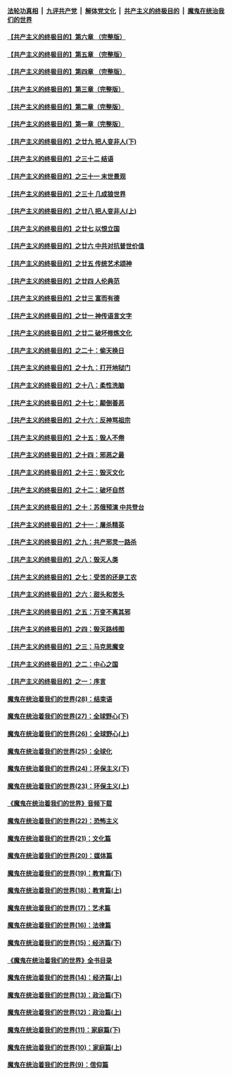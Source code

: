 

####  [法轮功真相](../../../../basic/blob/master/README.md?t=07041431) &nbsp;|&nbsp; [九评共产党](../../../../9ping.md/blob/master/README.md?t=07041431) &nbsp;|&nbsp; [解体党文化](../../../../jtdwh.md/blob/master/README.md?t=07041431)  &nbsp;|&nbsp; [共产主义的终极目的](../../../../gczydzjmd.md/blob/master/README.md?t=07041431) &nbsp;|&nbsp; [魔鬼在统治我们的世界](../../../../mgztzwmdsj.md/blob/master/README.md?t=07041431) 

#### [【共产主义的终极目的】第六章 （完整版）](../pages/nsc422/n11428913.md?t=07041431) 

#### [【共产主义的终极目的】第五章 （完整版）](../pages/nsc422/n11428912.md?t=07041431) 

#### [【共产主义的终极目的】第四章 （完整版）](../pages/nsc422/n11428907.md?t=07041431) 

#### [【共产主义的终极目的】第三章（完整版）](../pages/nsc422/n11428848.md?t=07041431) 

#### [【共产主义的终极目的】第二章（完整版）](../pages/nsc422/n11428831.md?t=07041431) 

#### [【共产主义的终极目的】第一章（完整版）](../pages/nsc422/n11417651.md?t=07041431) 

#### [【共产主义的终极目的】之廿九 把人变非人(下)](../pages/nsc422/n11344140.md?t=07041431) 

#### [【共产主义的终极目的】之三十二 结语](../pages/nsc422/n11360535.md?t=07041431) 

#### [【共产主义的终极目的】之三十一 末世景观](../pages/nsc422/n11351129.md?t=07041431) 

#### [【共产主义的终极目的】之三十 几成狼世界](../pages/nsc422/n11348280.md?t=07041431) 

#### [【共产主义的终极目的】之廿八 把人变非人(上)](../pages/nsc422/n11340492.md?t=07041431) 

#### [【共产主义的终极目的】之廿七 以恨立国](../pages/nsc422/n11336944.md?t=07041431) 

#### [【共产主义的终极目的】之廿六 中共对抗普世价值](../pages/nsc422/n11324785.md?t=07041431) 

#### [【共产主义的终极目的】之廿五 传统艺术颂神](../pages/nsc422/n11296396.md?t=07041431) 

#### [【共产主义的终极目的】之廿四 人伦典范](../pages/nsc422/n11296397.md?t=07041431) 

#### [【共产主义的终极目的】之廿三 富而有德](../pages/nsc422/n11283598.md?t=07041431) 

#### [【共产主义的终极目的】之廿一 神传语言文字](../pages/nsc422/n11263265.md?t=07041431) 

#### [【共产主义的终极目的】之廿二 破坏修炼文化](../pages/nsc422/n11245728.md?t=07041431) 

#### [【共产主义的终极目的】之二十：偷天换日](../pages/nsc422/n11238846.md?t=07041431) 

#### [【共产主义的终极目的】之十九：打开地狱门](../pages/nsc422/n11206376.md?t=07041431) 

#### [【共产主义的终极目的】之十八：柔性洗脑](../pages/nsc422/n11199994.md?t=07041431) 

#### [【共产主义的终极目的】之十七：颠倒善恶](../pages/nsc422/n11179782.md?t=07041431) 

#### [【共产主义的终极目的】之十六：反神骂祖宗](../pages/nsc422/n11166798.md?t=07041431) 

#### [【共产主义的终极目的】之十五：毁人不倦](../pages/nsc422/n11166792.md?t=07041431) 

#### [【共产主义的终极目的】之十四：邪恶之最](../pages/nsc422/n11150249.md?t=07041431) 

#### [【共产主义的终极目的】之十三：毁灭文化](../pages/nsc422/n11135227.md?t=07041431) 

#### [【共产主义的终极目的】之十二：破坏自然](../pages/nsc422/n11135214.md?t=07041431) 

#### [【共产主义的终极目的】之十：苏俄预演 中共登台](../pages/nsc422/n11118424.md?t=07041431) 

#### [【共产主义的终极目的】之十一：屠杀精英](../pages/nsc422/n11118442.md?t=07041431) 

#### [【共产主义的终极目的】之九：共产邪灵一路杀](../pages/nsc422/n11114139.md?t=07041431) 

#### [【共产主义的终极目的】之八：毁灭人类](../pages/nsc422/n11108503.md?t=07041431) 

#### [【共产主义的终极目的】之七：受苦的还是工农](../pages/nsc422/n11101809.md?t=07041431) 

#### [【共产主义的终极目的】之六：甜头和苦头](../pages/nsc422/n11096971.md?t=07041431) 

#### [【共产主义的终极目的】之五：万变不离其邪](../pages/nsc422/n11091285.md?t=07041431) 

#### [【共产主义的终极目的】之四：毁灭路线图](../pages/nsc422/n11086284.md?t=07041431) 

#### [【共产主义的终极目的】之三：马克思魔变](../pages/nsc422/n11061941.md?t=07041431) 

#### [【共产主义的终极目的】之二：中心之国](../pages/nsc422/n11047728.md?t=07041431) 

#### [【共产主义的终极目的】之一：序言](../pages/nsc422/n11086077.md?t=07041431) 

#### [魔鬼在统治着我们的世界(28)：结束语](../pages/nsc422/n10936246.md?t=07041431) 

#### [魔鬼在统治着我们的世界(27)：全球野心(下)](../pages/nsc422/n10928319.md?t=07041431) 

#### [魔鬼在统治着我们的世界(26)：全球野心(上)](../pages/nsc422/n10900318.md?t=07041431) 

#### [魔鬼在统治着我们的世界(25)：全球化](../pages/nsc422/n10788205.md?t=07041431) 

#### [魔鬼在统治着我们的世界(24)：环保主义(下)](../pages/nsc422/n10695307.md?t=07041431) 

#### [魔鬼在统治着我们的世界(23)：环保主义(上)](../pages/nsc422/n10688613.md?t=07041431) 

#### [《魔鬼在统治着我们的世界》音频下载](../pages/nsc422/n10635553.md?t=07041431) 

#### [魔鬼在统治着我们的世界(22)：恐怖主义](../pages/nsc422/n10614727.md?t=07041431) 

#### [魔鬼在统治着我们的世界(21)：文化篇](../pages/nsc422/n10597706.md?t=07041431) 

#### [魔鬼在统治着我们的世界(20)：媒体篇](../pages/nsc422/n10586579.md?t=07041431) 

#### [魔鬼在统治着我们的世界(19)：教育篇(下)](../pages/nsc422/n10564808.md?t=07041431) 

#### [魔鬼在统治着我们的世界(18)：教育篇(上)](../pages/nsc422/n10526970.md?t=07041431) 

#### [魔鬼在统治着我们的世界(17)：艺术篇](../pages/nsc422/n10499093.md?t=07041431) 

#### [魔鬼在统治着我们的世界(16)：法律篇](../pages/nsc422/n10485969.md?t=07041431) 

#### [魔鬼在统治着我们的世界(15)：经济篇(下)](../pages/nsc422/n10469975.md?t=07041431) 

#### [《魔鬼在统治着我们的世界》全书目录](../pages/nsc422/n10464261.md?t=07041431) 

#### [魔鬼在统治着我们的世界(14)：经济篇(上)](../pages/nsc422/n10457370.md?t=07041431) 

#### [魔鬼在统治着我们的世界(13)：政治篇(下)](../pages/nsc422/n10448270.md?t=07041431) 

#### [魔鬼在统治着我们的世界(12)：政治篇(上)](../pages/nsc422/n10444576.md?t=07041431) 

#### [魔鬼在统治着我们的世界(11)：家庭篇(下)](../pages/nsc422/n10440961.md?t=07041431) 

#### [魔鬼在统治着我们的世界(10)：家庭篇(上)](../pages/nsc422/n10435448.md?t=07041431) 

#### [魔鬼在统治着我们的世界(9)：信仰篇](../pages/nsc422/n10432159.md?t=07041431) 

